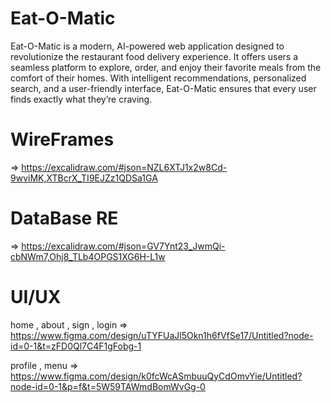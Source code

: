 # Eat-O-Matic
 Eat-O-Matic is a modern, AI-powered web application designed to revolutionize the restaurant food delivery experience. It offers users a seamless platform to explore, order, and enjoy their favorite meals from the comfort of their homes. With intelligent recommendations, personalized search, and a user-friendly interface, Eat-O-Matic ensures that every user finds exactly what they’re craving.

# WireFrames 
=> https://excalidraw.com/#json=NZL6XTJ1x2w8Cd-9wviMK,XTBcrX_TI9EJZz1QDSa1GA

# DataBase RE 
=> https://excalidraw.com/#json=GV7Ynt23_JwmQi-cbNWm7,Ohj8_TLb4OPGS1XG6H-L1w
# UI/UX 
home , about , sign , login => https://www.figma.com/design/uTYFUaJl5Okn1h6fVfSe17/Untitled?node-id=0-1&t=zFD0Ql7C4F1gFobg-1

profile , menu => https://www.figma.com/design/k0fcWcASmbuuQyCdOmvYie/Untitled?node-id=0-1&p=f&t=5W59TAWmdBomWvGg-0

